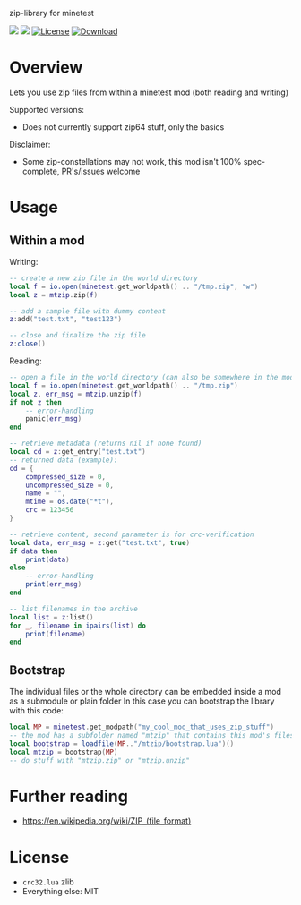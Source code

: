 
zip-library for minetest

![](https://github.com/BuckarooBanzay/mtzip/workflows/luacheck/badge.svg)
![](https://github.com/BuckarooBanzay/mtzip/workflows/test/badge.svg)
[![License](https://img.shields.io/badge/License-MIT%20and%20CC%20BY--SA%203.0-green.svg)](license.txt)
[![Download](https://img.shields.io/badge/Download-ContentDB-blue.svg)](https://content.minetest.net/packages/BuckarooBanzay/mtzip)

# Overview

Lets you use zip files from within a minetest mod (both reading and writing)

Supported versions:
* Does not currently support zip64 stuff, only the basics

Disclaimer:
* Some zip-constellations may not work, this mod isn't 100% spec-complete, PR's/issues welcome

# Usage

## Within a mod

Writing:
```lua
-- create a new zip file in the world directory
local f = io.open(minetest.get_worldpath() .. "/tmp.zip", "w")
local z = mtzip.zip(f)

-- add a sample file with dummy content
z:add("test.txt", "test123")

-- close and finalize the zip file
z:close()
```

Reading:
```lua
-- open a file in the world directory (can also be somewhere in the mod itself)
local f = io.open(minetest.get_worldpath() .. "/tmp.zip")
local z, err_msg = mtzip.unzip(f)
if not z then
    -- error-handling
    panic(err_msg)
end

-- retrieve metadata (returns nil if none found)
local cd = z:get_entry("test.txt")
-- returned data (example):
cd = {
    compressed_size = 0,
    uncompressed_size = 0,
    name = "",
    mtime = os.date("*t"),
    crc = 123456
}

-- retrieve content, second parameter is for crc-verification
local data, err_msg = z:get("test.txt", true)
if data then
    print(data)
else
    -- error-handling
    print(err_msg)
end

-- list filenames in the archive
local list = z:list()
for _, filename in ipairs(list) do
    print(filename)
end
```

## Bootstrap

The individual files or the whole directory can be embedded inside a mod as a submodule or plain folder
In this case you can bootstrap the library with this code:

```lua
local MP = minetest.get_modpath("my_cool_mod_that_uses_zip_stuff")
-- the mod has a subfolder named "mtzip" that contains this mod's files
local bootstrap = loadfile(MP.."/mtzip/bootstrap.lua")()
local mtzip = bootstrap(MP)
-- do stuff with "mtzip.zip" or "mtzip.unzip"
```

# Further reading

* https://en.wikipedia.org/wiki/ZIP_(file_format)

# License

* `crc32.lua` zlib
* Everything else: MIT
